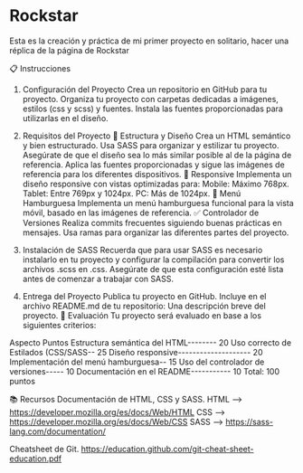 # Rockstar
Esta es la creación y práctica de mi primer proyecto en solitario, hacer una réplica de la página de Rockstar

📋 Instrucciones
1. Configuración del Proyecto
Crea un repositorio en GitHub para tu proyecto.
Organiza tu proyecto con carpetas dedicadas a imágenes, estilos (css y scss) y fuentes.
Instala las fuentes proporcionadas para utilizarlas en el diseño.
2. Requisitos del Proyecto
🎨 Estructura y Diseño
Crea un HTML semántico y bien estructurado.
Usa SASS para organizar y estilizar tu proyecto.
Asegúrate de que el diseño sea lo más similar posible al de la página de referencia.
Aplica las fuentes proporcionadas y sigue las imágenes de referencia para los diferentes dispositivos.
📱 Responsive
Implementa un diseño responsive con vistas optimizadas para:
Mobile: Máximo 768px.
Tablet: Entre 769px y 1024px.
PC: Más de 1024px.
🍔 Menú Hamburguesa
Implementa un menú hamburguesa funcional para la vista móvil, basado en las imágenes de referencia.
✅ Controlador de Versiones
Realiza commits frecuentes siguiendo buenas prácticas en mensajes.
Usa ramas para organizar las diferentes partes del proyecto.
3. Instalación de SASS
Recuerda que para usar SASS es necesario instalarlo en tu proyecto y configurar la compilación para convertir los archivos .scss en .css. Asegúrate de que esta configuración esté lista antes de comenzar a trabajar con SASS.

4. Entrega del Proyecto
Publica tu proyecto en GitHub.
Incluye en el archivo README.md de tu repositorio:
Una descripción breve del proyecto.
📝 Evaluación
Tu proyecto será evaluado en base a los siguientes criterios:

Aspecto	Puntos
Estructura semántica del HTML--------	20
Uso correcto de Estilados (CSS/SASS--	25
Diseño responsive--------------------	20
Implementación del menú hamburguesa--	15
Uso del controlador de versiones-----	10
Documentación en el README-----------	10
Total: 100 puntos

📚 Recursos
Documentación de HTML, CSS y SASS. HTML --> https://developer.mozilla.org/es/docs/Web/HTML CSS --> https://developer.mozilla.org/es/docs/Web/CSS SASS --> https://sass-lang.com/documentation/

Cheatsheet de Git. https://education.github.com/git-cheat-sheet-education.pdf
